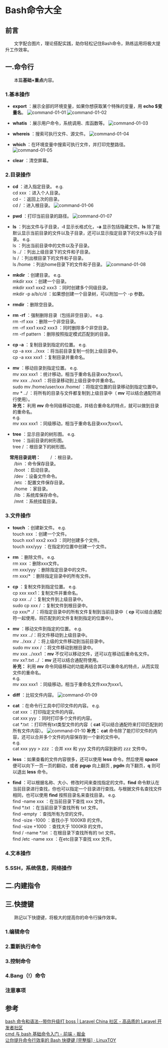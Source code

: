 # Bash命令大全

## 前言
&emsp;&emsp;文字配合图片，理论搭配实践，助你轻松记住Bash命令，熟练运用将极大提升工作效率。

## 一.命令行
&emsp;&emsp;本篇**基础+重点**内容。

### 1.基本操作

* **export** ：展示全部的环境变量，如果你想获取某个特殊的变量，用 **echo $变量名**。
![command-01-01](../images/command-images/01/command-01-01.png)
![command-01-02](../images/command-images/01/command-01-02.png)

* **whatis** ：展示用户命令，系统调用、库函数等。
![command-01-03](../images/command-images/01/command-01-03.png)

* **whereis** ：搜索可执行文件、源文件。
![command-01-04](../images/command-images/01/command-01-04.png)

* **which** ：在环境变量中搜索可执行文件，并打印完整路径。
![command-01-05](../images/command-images/01/command-01-05.png)

* **clear** ：清空屏幕。

### 2.目录操作

* **cd** ：进入指定目录。
e.g.  
cd xxx ：进入个人目录。  
cd - ：返回上次的目录。  
cd / ：进入根目录。
![command-01-06](../images/command-images/01/command-01-06.png)

* **pwd** ：打印当前目录的路径。
![command-01-07](../images/command-images/01/command-01-07.png)

* **ls** ：列出文件与子目录，**-l** 显示长格式化，**-a** 显示包括隐藏文件。**ls** 除了能默认显示当前目录的文件以及子目录，还可以显示指定目录下的文件以及子目录。
e.g.  
ls ：列出当前目录中的文件以及子目录。  
ls ../ ：列出上级目录下的文件和子目录。  
ls / ：列出根目录下的文件和子目录。  
ls /home ：列出home目录下的文件和子目录。
![command-01-08](../images/command-images/01/command-01-08.png)

* **mkdir** ：创建目录。
e.g.  
mkdir xxx ：创建一个目录。  
mkdir xxx1 xxx2 xxx3 ：同时创建多个同级目录。  
mkdir -p a/b/c/d ：如果想创建一个目录树，可以附加一个 -p 参数。

* **rmdir** ：删除空目录。

* **rm -rf** ：强制删除目录（包括非空目录）。
e.g.  
rm -rf xxx ：删除一个非空目录。  
rm -rf xxx1 xxx2 xxx3 ：同时删除多个非空目录。  
rm -rf pattern ：删除按照指定模式匹配到的目录。

* **cp -a** ：复制目录到指定的位置。
e.g.  
cp -a xxx ../xxx ：将当前目录复制一份到上级目录中。  
cp -a xxx xxx1 ：复制目录并重命名。

* **mv** ：移动目录到指定位置。
e.g.  
mv xxx xxx1 ：统计移动，相当于重命名目录xxx为xxx1。  
mv xxx ../xxx1 ：将目录移动到上级目录中并重命名。  
sudo mv /home/user/xxx /home/ ：将指定位置的目录移动到指定位置中。  
mv * ../ ：将所有的目录与文件都复制到上级目录中（ **mv** 可以结合通配符进行使用）。  
**补充：** 利用 **mv** 命令同级移动功能，并结合重命名的特点，就可以做到目录的重命名。  
e.g.  
mv xxx xxx1 ：同级移动，相当于重命名目录xxx为xxx1。

* **tree** ：显示目录的树形图。
e.g.  
tree ：当前目录的树形图。  
tree / ：根目录下的树形图。

&emsp;**常用目录说明：** 
&emsp;&emsp;/ ：根目录。  
&emsp;&emsp;/bin ：命令保存目录。  
&emsp;&emsp;/boot ：启动目录。  
&emsp;&emsp;/dev ：设备文件命令。  
&emsp;&emsp;/etc ：配置文件保存目录。  
&emsp;&emsp;/home ：家目录。  
&emsp;&emsp;/lib ：系统库保存命令。  
&emsp;&emsp;/mnt ：系统挂载目录。

### 3.文件操作

* **touch** ：创建新文件。
e.g.  
touch xxx ：创建一个文件。  
touch xxx1 xxx2 xxx3 ：同时创建多个文件。  
touch xxx/yyy ：在指定的位置中创建一个文件。

* **rm** ：删除文件。
e.g.  
rm xxx ：删除xxx文件。  
rm xxx/yyy ：删除指定目录中的文件。  
rm xxx/* ：删除指定目录中的所有文件。

* **cp** ：复制文件到指定位置。
e.g.  
cp xxx xxx1：复制文件并重命名。  
cp xxx ../ ：复制文件到上级目录中。  
sudo cp xxx / ：复制文件到根目录中。  
cp xxx/* ./ ：将指定目录中的所有文件复制到当前目录中（ **cp** 可以结合通配符一起使用，将匹配到的文件复制到指定的位置中）。

* **mv** ：移动文件到指定的位置。
e.g.  
mv xxx ../：将文件移动到上级目录中。  
mv ../xxx ./ ：将上级的文件移动到当前目录中。  
sudo mv xxx / ：将文件移动到根目录中。  
mv xxx ../xxx1 ：**mv** 不仅可以移动文件，还可以在移动后重命名文件。  
mv xx?.txt ../ ：**mv** 还可以结合通配符使用。  
**补充：** 利用 **mv** 命令同级移动的功能再结合其可以重命名的特点，从而实现文件的重命名。  
e.g.  
mv xxx xxx1 ：同级移动，相当于重命名文件xxx为xxx1。

* **diff** ：比较文件内容。
![command-01-09](../images/command-images/01/command-01-09.png)

* **cat** ：在命令行工具中打印文件的内容。
e.g.  
cat xxx ：打印指定文件的内容。  
cat xxx yyy ：同时打印多个文件的内容。  
cat *.txt ：打印所有txt类型文件的内容（ **cat** 可以结合通配符来打印匹配到的所有文件内容）。
![command-01-10](../images/command-images/01/command-01-10.png)
**补充： cat** 命令除了能打印文件的内容，还可以合并多个文件的内容保存到一个新的文件中。  
e.g.  
cat xxx yyy > zzz ：合并 xxx 和 yyy 文件的内容到新的 zzz 文件中。

* **less** ：如果查看的文件内容很多，还可以使用 **less** 命令。然后使用 **space** 便可以向下一页一页的翻动，或者 **pgup** 向上翻页 , **pgdn** 向下翻页，**q** 则可以退出 **less** 命令。

* **find** ：可以根据名称、大小、修改时间来查找指定的文件。**find** 命令默认在当前目录进行查找，你也可以指定一个目录进行查找。与根据文件名查找文件相同，也可以使用 **find** 按照目录名来查找目录。
e.g.  
find -name xxx ：在当前目录下查找 xxx 文件。  
find *.txt ：在当前目录下查找所有 txt 文件。  
find -empty ：查找所有为空的文件。  
find -size -1000 ：查找小于 1000KB 的文件。   
find -size +1000 ：查找大于 1000KB 的文件。  
find / -name *.txt ：在根目录下查找所有的 txt 文件。  
find /etc -name xxx ：在etc目录下查找 xxx 文件。

### 4.文本操作

### 5.SSH，系统信息，网络操作

## 二.内建指令

## 三.快捷键
&emsp;&emsp;熟记以下快捷键，将极大的提高你的命令行操作效率。

### 1.编辑命令

### 2.重新执行命令

### 3.控制命令

### 4.Bang（!）命令

### 注意事项

## 参考

[bash 命令和语法--带你升级打 boss | Laravel China 社区 - 高品质的 Laravel 开发者社区](https://learnku.com/articles/5932/bash-command-and-syntax-take-you-to-upgrade-hit-boss)  
[cmd 与 bash 基础命令入门 - 前端 - 掘金](https://juejin.im/entry/5a84461f6fb9a0633f0e20ff)  
[让你提升命令行效率的 Bash 快捷键 [完整版] · LinuxTOY](https://linuxtoy.org/archives/bash-shortcuts.html)
